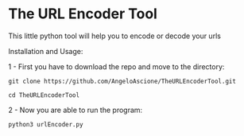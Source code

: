 # The URL Encoder Tool
This little python tool will help you to encode or decode your urls

Installation and Usage:

1 - First you have to download the repo and move to the directory:

`
git clone https://github.com/AngeloAscione/TheURLEncoderTool.git
`

`
cd TheURLEncoderTool
`

2 - Now you are able to run the program:

`
python3 urlEncoder.py
`
